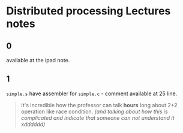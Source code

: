 # Distributed processing Lectures notes

## 0 

available at the ipad note.

## 1 

`simple.s` have assembler for `simple.c` - comment available at 25 line.
>It's incredible how the professor can talk **hours** long about 2+2 operation like race condition. *(and talking about how this is complicated and indicate that someone can not understand it xdddddd)*
